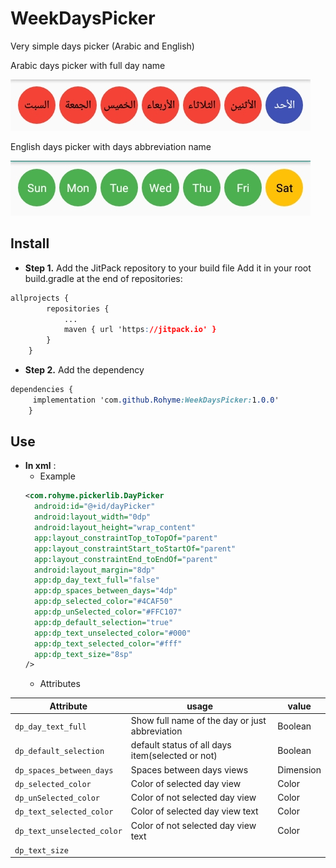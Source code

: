 # WeekDaysPicker
Very simple days picker (Arabic and English)

Arabic days picker with full day name 

![Arabic dayPicker](https://github.com/Rohyme/WeekDaysPicker/blob/master/Ar%20screenshot.jpg)

English days picker with  days abbreviation name


![English dayPicker](https://github.com/Rohyme/WeekDaysPicker/blob/master/Eng%20screenshot.jpg)

## Install

 - **Step 1.** Add the JitPack repository to your build file Add it in your root build.gradle at the end of repositories:
```css
allprojects {
		repositories {
			...
			maven { url 'https://jitpack.io' }
		}
	}
```
- **Step 2.** Add the dependency
```css
dependencies {
	 implementation 'com.github.Rohyme:WeekDaysPicker:1.0.0'
	}

```

## Use

- **In xml** :
	- Example
	```xml
	<com.rohyme.pickerlib.DayPicker  
	  android:id="@+id/dayPicker"  
	  android:layout_width="0dp"  
	  android:layout_height="wrap_content"  
	  app:layout_constraintTop_toTopOf="parent"  
	  app:layout_constraintStart_toStartOf="parent"  
	  app:layout_constraintEnd_toEndOf="parent"  
	  android:layout_margin="8dp"  
	  app:dp_day_text_full="false"  
	  app:dp_spaces_between_days="4dp"  
	  app:dp_selected_color="#4CAF50"  
	  app:dp_unSelected_color="#FFC107"  
	  app:dp_default_selection="true"  
	  app:dp_text_unselected_color="#000"  
	  app:dp_text_selected_color="#fff"  
	  app:dp_text_size="8sp"  
  />
	```
	- Attributes
	
|Attribute|usage|value
|--|--|--|
|```dp_day_text_full```  |Show full name of the day or just abbreviation  | Boolean |
|```dp_default_selection```|default status of all days item(selected or not)|Boolean|
|```dp_spaces_between_days```|Spaces between days views|Dimension|
|```dp_selected_color```|Color of selected day view|Color|
|```dp_unSelected_color```|Color of not selected day view|Color|
|```dp_text_selected_color```|Color of selected day view text|Color|
|```dp_text_unselected_color```|Color of not selected day view text|Color|
|```dp_text_size```|||




<!--stackedit_data:
eyJoaXN0b3J5IjpbMTY5MDYyODUzMiwtMTI0MDk2ODgwNiwxMD
gwMTMzMzVdfQ==
-->